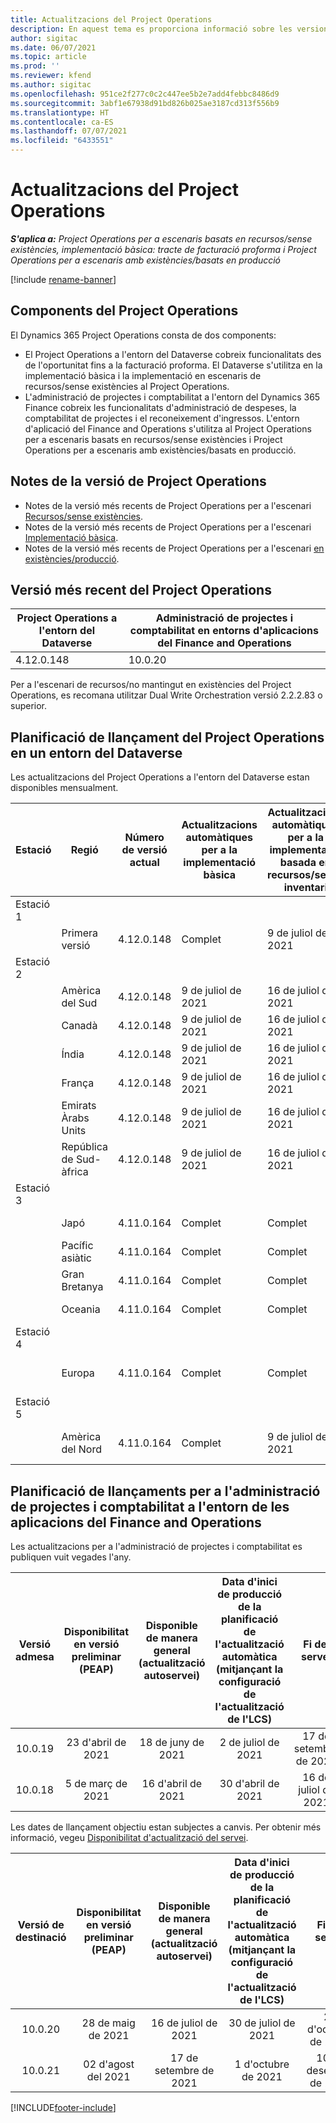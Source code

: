 ```yaml
---
title: Actualitzacions del Project Operations
description: En aquest tema es proporciona informació sobre les versions publicades del Dynamics 365 Project Operations.
author: sigitac
ms.date: 06/07/2021
ms.topic: article
ms.prod: ''
ms.reviewer: kfend
ms.author: sigitac
ms.openlocfilehash: 951ce2f277c0c2c447ee5b2e7add4febbc8486d9
ms.sourcegitcommit: 3abf1e67938d91bd826b025ae3187cd313f556b9
ms.translationtype: HT
ms.contentlocale: ca-ES
ms.lasthandoff: 07/07/2021
ms.locfileid: "6433551"
---
```

# <a name="project-operations-updates"></a>Actualitzacions del Project Operations

_**S'aplica a:** Project Operations per a escenaris basats en recursos/sense existències, implementació bàsica: tracte de facturació proforma i Project Operations per a escenaris amb existències/basats en producció_

[!include [rename-banner](~/includes/cc-data-platform-banner.md)]

## <a name="project-operations-components"></a>Components del Project Operations

El Dynamics 365 Project Operations consta de dos components:

- El Project Operations a l'entorn del Dataverse cobreix funcionalitats des de l'oportunitat fins a la facturació proforma. El Dataverse s'utilitza en la implementació bàsica i la implementació en escenaris de recursos/sense existències al Project Operations.
- L'administració de projectes i comptabilitat a l'entorn del Dynamics 365 Finance cobreix les funcionalitats d'administració de despeses, la comptabilitat de projectes i el reconeixement d'ingressos. L'entorn d'aplicació del Finance and Operations s'utilitza al Project Operations per a escenaris basats en recursos/sense existències i Project Operations per a escenaris amb existències/basats en producció.

## <a name="project-operations-release-notes"></a>Notes de la versió de Project Operations
- Notes de la versió més recents de Project Operations per a l'escenari [Recursos/sense existències](whats-new-july-2021-resource-based.md).
- Notes de la versió més recents de Project Operations per a l'escenari [Implementació bàsica](../pro/whats-new/whats-new-july-2021-lite.md).
- Notes de la versió més recents de Project Operations per a l'escenari [en existències/producció](../prod-pma/whats-new/whats-new-jul-2021-stocked.md).

## <a name="project-operations-latest-version"></a>Versió més recent del Project Operations

| Project Operations a l'entorn del Dataverse | Administració de projectes i comptabilitat en entorns d'aplicacions del Finance and Operations | 
| --- | --- |
| 4.12.0.148 | 10.0.20 |

Per a l'escenari de recursos/no mantingut en existències del Project Operations, es recomana utilitzar Dual Write Orchestration versió 2.2.2.83 o superior.

## <a name="release-schedule-for-project-operations-on-dataverse-environment"></a>Planificació de llançament del Project Operations en un entorn del Dataverse

Les actualitzacions del Project Operations a l'entorn del Dataverse estan disponibles mensualment. 

| Estació | Regió | Número de versió actual | Actualitzacions automàtiques per a la implementació bàsica | Actualitzacions automàtiques per a la implementació basada en recursos/sense inventari | Número de la versió següent | Pròxima versió disponible de manera general |
|-----------|-----------------------|-----------------|--------------|---------------------|---------------------|---------------------|
| Estació 1 |   &nbsp;              |    &nbsp;       | &nbsp;       |      &nbsp;         |      &nbsp;         |      &nbsp;         |
|   &nbsp;  | Primera versió         |  4.12.0.148     | Complet     | 9 de juliol de 2021          | TBD                 | 6 d'agost de 2021        |
| Estació 2 |   &nbsp;              |    &nbsp;       | &nbsp;       |      &nbsp;         |      &nbsp;         |      &nbsp;         |
|   &nbsp;  | Amèrica del Sud         |  4.12.0.148     | 9 de juliol de 2021   | 16 de juliol de 2021          | TBD                 | 6 d'agost de 2021        |
|    &nbsp; | Canadà                |  4.12.0.148     | 9 de juliol de 2021   | 16 de juliol de 2021          | TBD                 | 6 d'agost de 2021        |
|   &nbsp;  | Índia                 |  4.12.0.148     | 9 de juliol de 2021   | 16 de juliol de 2021          | TBD                 | 6 d'agost de 2021        |
|   &nbsp;  | França                |  4.12.0.148     | 9 de juliol de 2021   | 16 de juliol de 2021          | TBD                 | 6 d'agost de 2021        |
|   &nbsp;  | Emirats Àrabs Units  |  4.12.0.148     | 9 de juliol de 2021   | 16 de juliol de 2021          | TBD                 | 6 d'agost de 2021        |
|   &nbsp;  | República de Sud-àfrica          |  4.12.0.148     | 9 de juliol de 2021   | 16 de juliol de 2021          | TBD                 | 6 d'agost de 2021        |
| Estació 3 |      &nbsp;           |     &nbsp;      |     &nbsp;   |      &nbsp;         |      &nbsp;         |      &nbsp;         |
|   &nbsp;  | Japó                 |  4.11.0.164     | Complet     | Complet            | 4.12.0.148          | 9 de juliol de 2021          |
|   &nbsp;  | Pacífic asiàtic          |  4.11.0.164     | Complet     | Complet            | 4.12.0.148          | 9 de juliol de 2021          |
|   &nbsp;  | Gran Bretanya         |  4.11.0.164     | Complet     | Complet            | 4.12.0.148          | 9 de juliol de 2021          |
|   &nbsp;  | Oceania               |  4.11.0.164     | Complet     | Complet            | 4.12.0.148          | 9 de juliol de 2021          |
| Estació 4 |     &nbsp;            |     &nbsp;      |     &nbsp;   |      &nbsp;         |      &nbsp;         |      &nbsp;         |
|   &nbsp;  | Europa                |  4.11.0.164     | Complet     | Complet            | 4.12.0.148          | 16 de juliol de 2021          |
| Estació 5 |     &nbsp;            |     &nbsp;      |     &nbsp;   |      &nbsp;         |      &nbsp;         |      &nbsp;         |
|   &nbsp;  | Amèrica del Nord         |  4.11.0.164     | Complet     | 9 de juliol de 2021          | 4.12.0.148          | 23 de juliol de 2021          |



## <a name="release-schedule-for-project-management-and-accounting-in-the-finance-and-operations-apps-environment"></a>Planificació de llançaments per a l'administració de projectes i comptabilitat a l'entorn de les aplicacions del Finance and Operations

Les actualitzacions per a l'administració de projectes i comptabilitat es publiquen vuit vegades l'any.

|          Versió admesa          | Disponibilitat en versió preliminar (PEAP) | Disponible de manera general (actualització autoservei) | Data d'inici de producció de la planificació de l'actualització automàtica (mitjançant la configuració de l'actualització de l'LCS) |   Fi del servei   |
|:-------------------------:|:---------------------------:|:---------------------------------:|:--------------------------------------------------------------------:|:------------------:|
|          10.0.19          |        23 d'abril de 2021       |            18 de juny de 2021           |                             2 de juliol de 2021                             | 17 de setembre de 2021 |
|          10.0.18          |        5 de març de 2021        |           16 d'abril de 2021          |                            30 d'abril de 2021                            |    16 de juliol de 2021   |


Les dates de llançament objectiu estan subjectes a canvis. Per obtenir més informació, vegeu [Disponibilitat d'actualització del servei](/dynamics365/fin-ops-core/fin-ops/get-started/public-preview-releases?toc=%2fdynamics365%2ffinance%2ftoc.json).

|          Versió de destinació          | Disponibilitat en versió preliminar (PEAP) | Disponible de manera general (actualització autoservei) | Data d'inici de producció de la planificació de l'actualització automàtica (mitjançant la configuració de l'actualització de l'LCS) |   Fi del servei   |
|:-------------------------:|:---------------------------:|:---------------------------------:|:--------------------------------------------------------------------:|:------------------:|
|          10.0.20          |         28 de maig de 2021        |           16 de juliol de 2021           |                             30 de juliol de 2021                             |  22 d'octubre de 2021  |
|          10.0.21          |         02 d'agost del 2021     |           17 de setembre de 2021      |                             1 d'octubre de 2021                           |  10 de desembre de 2021  |


[!INCLUDE[footer-include](../includes/footer-banner.md)]
